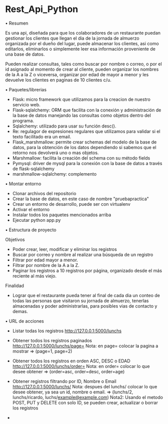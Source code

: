 # Rest_Api_Python

• Resumen

Es una api, diseñada para que los colaboradores de un restaurante puedan gestionar los clientes que llegan el dia de la jornada de almuerzo organizada
por el dueño del lugar, puede almacenar los clientes, asi como editarlos, eliminarlos o simplemente leer esa información proveniente de una base de datos.

Pueden realizar consultas, tales como buscar por nombre o correo, o por el id asignado al momento de crear al cliente, pueden organizar los nombres de la A a la Z
o viceversa, organizar por edad de mayor a menor y les devuelve los clientes en paginas de 10 clientes c/u.

• Paquetes/librerias

- Flask: micro framework que utilizamos para la creacion de nuestro servicio web.
- Flask-sqlalchemy: ORM que facilita con la conexión y administración de la base de datos manejando las consultas como objetos dentro del programa.
- Sqlalchemy: utilizado para usar su función desc().
- Re: regulagor de expresiones regulares que utilizamos para validar si el texto facilitado era un email.
- Flask_marshmallow: permite crear schemas del modelo de la base de datos, para la obtención de los datos dependiendo si sabemos que el retorno nos devolverá uno o mas objetos.
- Marshmallow: facilita la creación del schema con su método fields
- Pymysql: driver de mysql para la conexión con la base de datos a través de flask-sqlalchemy
- marshmallow-sqlalchemy: complemento

• Montar entorno

- Clonar archivos del repositorio
- Crear la base de datos, en este caso de nombre "pruebapractica"
- Crear un entorno de desarrollo, puede ser con virtualenv
- Activar el entorno
- Instalar todos los paquetes mencionados arriba
- Ejecutar python app.py

• Estructura de proyecto

Objetivos

- Poder crear, leer, modificar y eliminar los registros
- Buscar por correo y nombre al realizar una búsqueda de un registro
- Filtrar por edad mayor a menor.
- Filtrar por nombre de la A a la Z.
- Paginar los registros a 10 registros por página, organizado desde el más reciente al más viejo.

Finalidad

- Lograr que el restaurante pueda tener al final de cada dia un conteo de todas las personas que visitaron su jornada de almuerzo, tenerlas almacenadas
y poder administrarlas, para posibles vias de contacto y demas.

• URL de acciones

- Listar todas los registros
http://127.0.0.1:5000/lunchs


- Obtener todos los registros paginados
http://127.0.0.1:5000/lunchs/page=
Nota: en page= colocar la pagina a mostrar => (page=1, page=2)

- Obtener todos los registros en orden ASC, DESC o EDAD
http://127.0.0.1:5000/lunchs/order=
Nota: en order= colocar lo que desee obtener => (order=asc, order=desc, order=age)

- Obtener registros filtrando por ID, Nombre o Email
http://127.0.0.1:5000/lunchs/
Nota: despues del lunchs/ colocar lo que desee obtener, ya sea un id, nombre o email. => (lunchs/2, lunchs/ricardo, luchs/example@example.com)
Nota2: Usando el metodo POST, PUT y DELETE con solo ID, se pueden crear, actualizar o borrar los registros
- 
